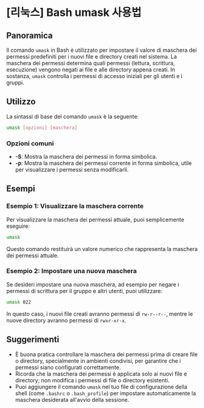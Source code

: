 # [리눅스] Bash umask 사용법

## Panoramica
Il comando `umask` in Bash è utilizzato per impostare il valore di maschera dei permessi predefiniti per i nuovi file e directory creati nel sistema. La maschera dei permessi determina quali permessi (lettura, scrittura, esecuzione) vengono negati ai file e alle directory appena creati. In sostanza, `umask` controlla i permessi di accesso iniziali per gli utenti e i gruppi.

## Utilizzo
La sintassi di base del comando `umask` è la seguente:

```bash
umask [opzioni] [maschera]
```

### Opzioni comuni
- **-S**: Mostra la maschera dei permessi in forma simbolica.
- **-p**: Mostra la maschera dei permessi corrente in forma simbolica, utile per visualizzare i permessi senza modificarli.

## Esempi
### Esempio 1: Visualizzare la maschera corrente
Per visualizzare la maschera dei permessi attuale, puoi semplicemente eseguire:

```bash
umask
```

Questo comando restituirà un valore numerico che rappresenta la maschera dei permessi attuale.

### Esempio 2: Impostare una nuova maschera
Se desideri impostare una nuova maschera, ad esempio per negare i permessi di scrittura per il gruppo e altri utenti, puoi utilizzare:

```bash
umask 022
```

In questo caso, i nuovi file creati avranno permessi di `rw-r--r--`, mentre le nuove directory avranno permessi di `rwxr-xr-x`.

## Suggerimenti
- È buona pratica controllare la maschera dei permessi prima di creare file o directory, specialmente in ambienti condivisi, per garantire che i permessi siano configurati correttamente.
- Ricorda che la maschera dei permessi è applicata solo ai nuovi file e directory; non modifica i permessi di file o directory esistenti.
- Puoi aggiungere il comando `umask` nel tuo file di configurazione della shell (come `.bashrc` o `.bash_profile`) per impostare automaticamente la maschera desiderata all'avvio della sessione.